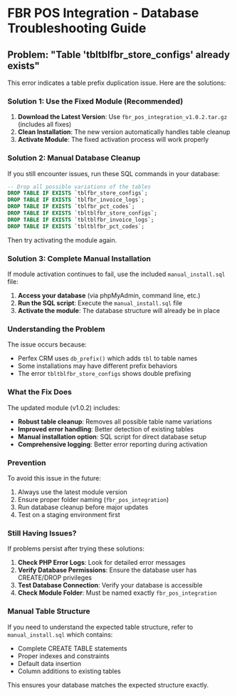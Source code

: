 # FBR POS Integration - Database Troubleshooting Guide

## Problem: "Table 'tbltblfbr_store_configs' already exists"

This error indicates a table prefix duplication issue. Here are the solutions:

### Solution 1: Use the Fixed Module (Recommended)

1. **Download the Latest Version**: Use `fbr_pos_integration_v1.0.2.tar.gz` (includes all fixes)
2. **Clean Installation**: The new version automatically handles table cleanup
3. **Activate Module**: The fixed activation process will work properly

### Solution 2: Manual Database Cleanup

If you still encounter issues, run these SQL commands in your database:

```sql
-- Drop all possible variations of the tables
DROP TABLE IF EXISTS `tblfbr_store_configs`;
DROP TABLE IF EXISTS `tblfbr_invoice_logs`;
DROP TABLE IF EXISTS `tblfbr_pct_codes`;
DROP TABLE IF EXISTS `tbltblfbr_store_configs`;
DROP TABLE IF EXISTS `tbltblfbr_invoice_logs`;
DROP TABLE IF EXISTS `tbltblfbr_pct_codes`;
```

Then try activating the module again.

### Solution 3: Complete Manual Installation

If module activation continues to fail, use the included `manual_install.sql` file:

1. **Access your database** (via phpMyAdmin, command line, etc.)
2. **Run the SQL script**: Execute the `manual_install.sql` file
3. **Activate the module**: The database structure will already be in place

### Understanding the Problem

The issue occurs because:
- Perfex CRM uses `db_prefix()` which adds `tbl` to table names
- Some installations may have different prefix behaviors
- The error `tbltblfbr_store_configs` shows double prefixing

### What the Fix Does

The updated module (v1.0.2) includes:
- **Robust table cleanup**: Removes all possible table name variations
- **Improved error handling**: Better detection of existing tables
- **Manual installation option**: SQL script for direct database setup
- **Comprehensive logging**: Better error reporting during activation

### Prevention

To avoid this issue in the future:
1. Always use the latest module version
2. Ensure proper folder naming (`fbr_pos_integration`)
3. Run database cleanup before major updates
4. Test on a staging environment first

### Still Having Issues?

If problems persist after trying these solutions:

1. **Check PHP Error Logs**: Look for detailed error messages
2. **Verify Database Permissions**: Ensure the database user has CREATE/DROP privileges
3. **Test Database Connection**: Verify your database is accessible
4. **Check Module Folder**: Must be named exactly `fbr_pos_integration`

### Manual Table Structure

If you need to understand the expected table structure, refer to `manual_install.sql` which contains:
- Complete CREATE TABLE statements
- Proper indexes and constraints
- Default data insertion
- Column additions to existing tables

This ensures your database matches the expected structure exactly.